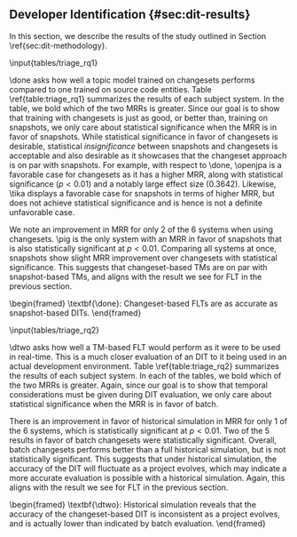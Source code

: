 ## Developer Identification {#sec:dit-results}

In this section, we describe the results of the study outlined in Section
\ref{sec:dit-methodology}.

\input{tables/triage_rq1}

\done asks how well a topic model trained on changesets performs compared to
one trained on source code entities.  Table \ref{table:triage_rq1} summarizes
the results of each subject system.  In the table, we bold which of the two
MRRs is greater.  Since our goal is to show that training with changesets is
just as good, or better than, training on snapshots, we only care about
statistical significance when the MRR is in favor of snapshots.  While
statistical significance in favor of changesets is desirable, statistical
*insignificance* between snapshots and changesets is acceptable and also
desirable as it showcases that the changeset approach is on par with snapshots.
For example, with respect to \done, \openjpa is a favorable case for changesets
as it has a higher MRR, along with statistical significance ($p < 0.01$) and a
notably large effect size ($0.3642$).  Likewise, \tika displays a favorable
case for snapshots in terms of higher MRR, but does not achieve statistical
significance and is hence is not a definite unfavorable case.

We note an improvement in MRR for only 2 of the 6 systems when using
changesets.  \pig is the only system with an MRR in favor of snapshots that is
also statistically significant at $p < 0.01$.  Comparing all systems at once,
snapshots show slight MRR improvement over changesets with statistical
significance.  This suggests that changeset-based TMs are on par with
snapshot-based TMs, and aligns with the result we see for FLT in the previous
section.

\begin{framed}
    \textbf{\done}:
    Changeset-based FLTs are as accurate as snapshot-based DITs.
\end{framed}

\input{tables/triage_rq2}

\dtwo asks how well a TM-based FLT would perform as it were to be used in
real-time.  This is a much closer evaluation of an DIT to it being used in an
actual development environment.  Table \ref{table:triage_rq2} summarizes the
results of each subject system.  In each of the tables, we bold which of the
two MRRs is greater.  Again, since our goal is to show that temporal
considerations must be given during DIT evaluation, we only care about
statistical significance when the MRR is in favor of batch.

There is an improvement in favor of historical simulation in MRR for only 1 of
the 6 systems, which is statistically significant at $p<0.01$.  Two of the 5
results in favor of batch changesets were statistically significant.  Overall,
batch changesets performs better than a full historical simulation, but is not
statistically significant.  This suggests that under historical simulation, the
accuracy of the DIT will fluctuate as a project evolves, which may indicate a
more accurate evaluation is possible with a historical simulation. Again,
this aligns with the result we see for FLT in the previous section.

\begin{framed}
    \textbf{\dtwo}:
    Historical simulation reveals that the accuracy of the changeset-based DIT
    is inconsistent as a project evolves, and is actually lower than indicated by
    batch evaluation.
\end{framed}

